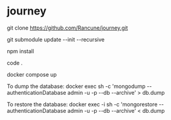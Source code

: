 # journey

git clone https://github.com/Rancune/journey.git

git submodule update --init --recursive

npm install

code .

docker compose up

To dump the database:
docker exec <mongodb container> sh -c 'mongodump --authenticationDatabase admin -u <user> -p <password> --db <database> --archive' > db.dump

To restore the database:
docker exec -i <mongodb container> sh -c 'mongorestore --authenticationDatabase admin -u <user> -p <password> --db <database> --archive' < db.dump


